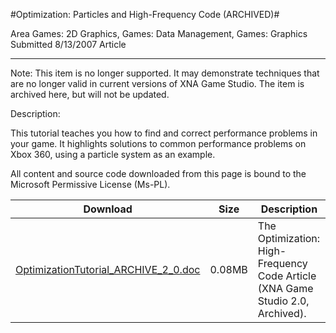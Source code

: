 #Optimization: Particles and High-Frequency Code (ARCHIVED)#

Area
Games: 2D Graphics, Games: Data Management, Games: Graphics
Submitted
8/13/2007
Article

---

Note: This item is no longer supported. It may demonstrate techniques that are no longer valid in current versions of XNA Game Studio. The item is archived here, but will not be updated.

Description:

This tutorial teaches you how to find and correct performance problems in your game. It highlights solutions to common performance problems on Xbox 360, using a particle system as an example.


All content and source code downloaded from this page is bound to the Microsoft Permissive License (Ms-PL).

Download | Size | Description
---|---|---|
[OptimizationTutorial_ARCHIVE_2_0.doc](https://github.com/simondarksidej/XNAGameStudio/blob/master/Documents/OptimizationTutorial_ARCHIVE_2_0.doc?raw=true) | 0.08MB | The Optimization: High-Frequency Code Article (XNA Game Studio 2.0, Archived). 
